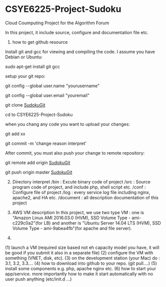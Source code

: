 # CSYE6225-Project-Sudoku
Cloud Coumputing Project for the Algorithm Forum

In this project, it include source, configure and documentation file etc.


1. how to get github resource 

Install git and gcc for viewing and compiling the code. I assume you have Debian or Ubuntu:

sudo apt-get install git gcc

setup your git repo:

git config --global user.name "yourusername"

git config --global user.email "youremail"

git clone [SudokuGit](https://github.com/mchzh/CSYE6225-Project-Sudoku.git)

cd to CSYE6225-Project-Sudoku

when you chang any code you want to upload your changes:

git add xx

git commit -m 'change reason interpret'

After commit, you must also push your change to remote repository:

git remote add origin [SudokuGit](https://github.com/mchzh/CSYE6225-Project-Sudoku.git)

git push origin master
[SudokuGit](https://github.com/mchzh/CSYE6225-Project-Sudoku.git)

2. Directory interpret
   /bin : Excute binary code of project
   /src : Source program code of project, and include php, shell script etc.
   /conf : Configure file of project
   /log : every service log file including nginx, apache2, and HA etc.
   /document : all description documentation of this project
3. AWS VM description
   In this project, we use two type VM : one is "Amazon Linux AMI 2016.03.0 (HVM), SSD Volume Type - ami-c229c0a2"(for LB) and another is "Ubuntu Server 14.04 LTS (HVM), SSD Volume Type - ami-9abea4fb"(for apache and file server).
   
4. 

(1) launch a VM (required size based not eh capacity model you have, it will be good if you submit it also in a separate file) (2) configure the VM with something (VNET, disk, etc). (3) on the development station (your Mac) do : 3.1, 3.2, 3.3….
(4) how to download into github to your repo. (git pull….) (5) install some components e.g. php, apache nginx etc. (6) how to start your app/service. more importantly how to make it start automatically with no user push anything (etc/init.d …)


